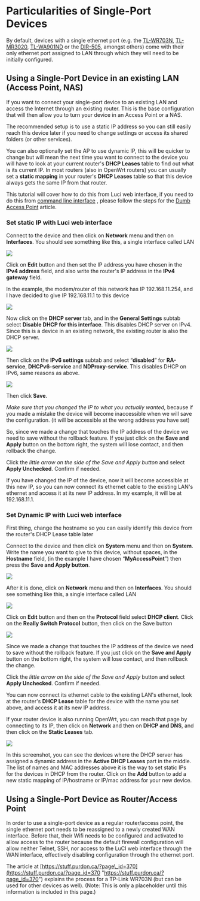 # Particularities of Single-Port Devices

By default, devices with a single ethernet port (e.g. the [TL-WR703N](/toh/tp-link/tl-wr703n "toh:tp-link:tl-wr703n"), [TL-MR3020](/toh/tp-link/tl-mr3020 "toh:tp-link:tl-mr3020"), [TL-WA901ND](/toh/tp-link/tl-wa901nd "toh:tp-link:tl-wa901nd") or the [DIR-505](/toh/d-link/dir-505 "toh:d-link:dir-505"), amongst others) come with their only ethernet port assigned to LAN through which they will need to be initially configured.

## Using a Single-Port Device in an existing LAN (Access Point, NAS)

If you want to connect your single-port device to an existing LAN and access the Internet through an existing router. This is the base configuration that will then allow you to turn your device in an Access Point or a NAS.

The recommended setup is to use a static IP address so you can still easily reach this device later if you need to change settings or access its shared folders (or other services).

You can also optionally set the AP to use dynamic IP, this will be quicker to change but will mean the next time you want to connect to the device you will have to look at your current router's **DHCP Leases** table to find out what is its current IP. In most routers (also in OpenWrt routers) you can usually set a **static mapping** in your router's **DHCP Leases** table so that this device always gets the same IP from that router.

This tutorial will cover how to do this from Luci web interface, if you need to do this from [command line interface](/docs/guide-quick-start/sshadministration "docs:guide-quick-start:sshadministration") , please follow the steps for the [Dumb Access Point](/docs/guide-user/network/wifi/dumbap "docs:guide-user:network:wifi:dumbap") article.

### Set static IP with Luci web interface

Connect to the device and then click on **Network** menu and then on **Interfaces**. You should see something like this, a single interface called LAN

[![](/_media/docs/guide-user/network/single_eth_interfaces_ap1.png?w=600&tok=8a2765)](/_media/docs/guide-user/network/single_eth_interfaces_ap1.png "docs:guide-user:network:single_eth_interfaces_ap1.png")

Click on **Edit** button and then set the IP address you have chosen in the **IPv4 address** field, and also write the router's IP address in the **IPv4 gateway** field.

In the example, the modem/router of this network has IP 192.168.11.254, and I have decided to give IP 192.168.11.1 to this device

[![](/_media/docs/guide-user/network/single_eth_interfaces_ap2.png?w=600&tok=7e450a)](/_media/docs/guide-user/network/single_eth_interfaces_ap2.png "docs:guide-user:network:single_eth_interfaces_ap2.png")

Now click on the **DHCP server** tab, and in the **General Settings** subtab select **Disable DHCP for this interface**. This disables DHCP server on IPv4. Since this is a device in an existing network, the existing router is also the DHCP server.

[![](/_media/docs/guide-user/network/single_eth_interfaces_ap3.png?w=600&tok=d10808)](/_media/docs/guide-user/network/single_eth_interfaces_ap3.png "docs:guide-user:network:single_eth_interfaces_ap3.png")

Then click on the **IPv6 settings** subtab and select “**disabled**” for **RA-service**, **DHCPv6-service** and **NDProxy-service**. This disables DHCP on IPv6, same reasons as above.

[![](/_media/docs/guide-user/network/single_eth_interfaces_ap4.png?w=600&tok=f372f2)](/_media/docs/guide-user/network/single_eth_interfaces_ap4.png "docs:guide-user:network:single_eth_interfaces_ap4.png")

Then click **Save**.

*Make sure that you changed the IP to what you actually wanted,* because if you made a mistake the device will become inaccessible when we will save the configuration. (it will be accessible at the wrong address you have set)

So, since we made a change that touches the IP address of the device we need to save without the rollback feature. If you just click on the **Save and Apply** button on the bottom right, the system will lose contact, and then rollback the change.

Click the *little arrow on the side of the Save and Apply button* and select **Apply Unchecked**. Confirm if needed.

If you have changed the IP of the device, now it will become accessible at this new IP, so you can now connect its ethernet cable to the existing LAN's ethernet and access it at its new IP address. In my example, it will be at 192.168.11.1.

### Set Dynamic IP with Luci web interface

First thing, change the hostname so you can easily identify this device from the router's DHCP Lease table later

Connect to the device and then click on **System** menu and then on **System**.  
Write the name you want to give to this device, without spaces, in the **Hostname** field, (in the example I have chosen “**MyAccessPoint**”) then press the **Save and Apply button**.

[![](/_media/docs/guide-user/network/single_eth_interfaces_ap_optional1.png?w=600&tok=5ab128)](/_media/docs/guide-user/network/single_eth_interfaces_ap_optional1.png "docs:guide-user:network:single_eth_interfaces_ap_optional1.png")

After it is done, click on **Network** menu and then on **Interfaces**. You should see something like this, a single interface called LAN

[![](/_media/docs/guide-user/network/single_eth_interfaces_ap1.png?w=600&tok=8a2765)](/_media/docs/guide-user/network/single_eth_interfaces_ap1.png "docs:guide-user:network:single_eth_interfaces_ap1.png")

Click on **Edit** button and then on the **Protocol** field select **DHCP client**. Click on the **Really Switch Protocol** button, then click on the Save button

[![](/_media/docs/guide-user/network/single_eth_interfaces_ap_optional2.png?w=600&tok=4fce94)](/_media/docs/guide-user/network/single_eth_interfaces_ap_optional2.png "docs:guide-user:network:single_eth_interfaces_ap_optional2.png")

Since we made a change that touches the IP address of the device we need to save without the rollback feature. If you just click on the **Save and Apply** button on the bottom right, the system will lose contact, and then rollback the change.

Click the *little arrow on the side of the Save and Apply* button and select **Apply Unchecked**. Confirm if needed.

You can now connect its ethernet cable to the existing LAN's ethernet, look at the router's **DHCP Lease** table for the device with the name you set above, and access it at its new IP address.

If your router device is also running OpenWrt, you can reach that page by connecting to its IP, then click on **Network** and then on **DHCP and DNS**, and then click on the **Static Leases** tab.

[![](/_media/docs/guide-user/network/single_eth_interfaces_ap_optional3.png?w=600&tok=7bd2cb)](/_media/docs/guide-user/network/single_eth_interfaces_ap_optional3.png "docs:guide-user:network:single_eth_interfaces_ap_optional3.png")

In this screenshot, you can see the devices where the DHCP server has assigned a dynamic address in the **Active DHCP Leases** part in the middle. The list of names and MAC addresses above it is the way to set static IPs for the devices in DHCP from the router. Click on the **Add** button to add a new static mapping of IP/hostname or IP/mac address for your new device.

## Using a Single-Port Device as Router/Access Point

In order to use a single-port device as a regular router/access point, the single ethernet port needs to be reassigned to a newly created WAN interface. Before that, their Wifi needs to be configured and activated to allow access to the router because the default firewall configuration will allow neither Telnet, SSH, nor access to the LuCI web interface through the WAN interface, effectively disabling configuration through the ethernet port.

The article at [https://stuff.purdon.ca/?page\_id=370](https://stuff.purdon.ca/?page_id=370 "https://stuff.purdon.ca/?page_id=370") explains the process for a TP-Link WR703N (but can be used for other devices as well). (Note: This is only a placeholder until this information is included in this page.)
